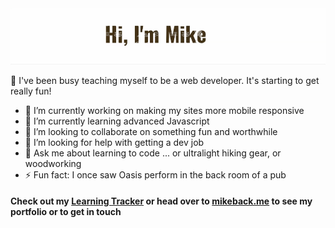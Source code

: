 <img alt="Banner image with text saying Hello I'm Mike" src="banner.gif">

<!--## Hello, I'm Mike   -->
👋 I've been busy teaching myself to be a web developer. It's starting to get really fun!<br>

- 🔭 I’m currently working on making my sites more mobile responsive
- 🌱 I’m currently learning advanced Javascript
- 👯 I’m looking to collaborate on something fun and worthwhile
- 🤔 I’m looking for help with getting a dev job
- 💬 Ask me about learning to code ... or ultralight hiking gear, or woodworking
- ⚡ Fun fact: I once saw Oasis perform in the back room of a pub

#### Check out my [Learning Tracker][tracker] or head over to [mikeback.me][website] to see my portfolio or to get in touch

[tracker]: https://github.com/MakeItBack/Learning-Tracker
[website]: https://www.mikeback.me

